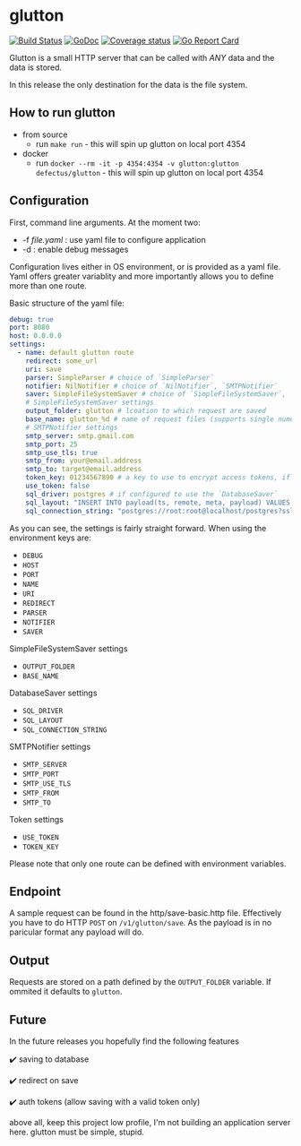 # glutton

[![Build Status](https://travis-ci.org/defectus/glutton.svg?branch=master)](https://travis-ci.org/defectus/glutton)
[![GoDoc](https://godoc.org/github.com/defectus/glutton/pkg?status.svg)](https://godoc.org/github.com/defectus/glutton/pkg)
[![Coverage status](https://codecov.io/github/defectus/glutton/coverage.svg?branch=master)](https://codecov.io/github/defectus/glutton?branch=master)
[![Go Report Card](https://goreportcard.com/badge/github.com/defectus/glutton)](https://goreportcard.com/report/github.com/defectus/glutton)



Glutton is a small HTTP server that can be called with *ANY* data and the data is stored.

In this release the only destination for the data is the file system. 

## How to run glutton

* from source
   * run `make run` - this will spin up glutton on local port 4354
* docker
   * run `docker --rm -it -p 4354:4354 -v glutton:glutton defectus/glutton` - this will spin up glutton on local port 4354

## Configuration

First, command line arguments. At the moment two:

* -f *file.yaml* : use yaml file to configure application
* -d : enable debug messages

Configuration lives either in OS environment, or is provided as a yaml file. Yaml offers greater variablity and more importantly allows you to define more than one route.

Basic structure of the yaml file:
```yaml
debug: true
port: 8080
host: 0.0.0.0
settings:
  - name: default glutton route
    redirect: some_url
    uri: save
    parser: SimpleParser # choice of `SimpleParser`
    notifier: NilNotifier # choice of `NilNotifier`, `SMTPNotifier`
    saver: SimpleFileSystemSaver # choice of `SimpleFileSystemSaver`, `DatabaseSaver`
    # SimpleFileSystemSaver settings
    output_folder: glutton # lcoation to which request are saved
    base_name: glutton_%d # name of request files (supports single numeric counter variable)
    # SMTPNotifier settings
    smtp_server: smtp.gmail.com
    smtp_port: 25
    smtp_use_tls: true
    smtp_from: your@email.address
    smtp_to: target@email.address
    token_key: 01234567890 # a key to use to encrypt access tokens, if enabled
    use_token: false 
    sql_driver: postgres # if configured to use the `DatabaseSaver`
    sql_layout: "INSERT INTO payload(ts, remote, meta, payload) VALUES ($1, $2, $3, $4)" # $1 is the timestamp, $2 is the remote host, $3 is meta data map and $4 is the payload
    sql_connection_string: "postgres://root:root@localhost/postgres?sslmode=disable"
```

As you can see, the settings is fairly straight forward. When using the environment keys are:
* `DEBUG`
* `HOST`
* `PORT`
* `NAME`
* `URI`
* `REDIRECT`
* `PARSER`
* `NOTIFIER`
* `SAVER`

SimpleFileSystemSaver settings

* `OUTPUT_FOLDER`
* `BASE_NAME`

DatabaseSaver settings

* `SQL_DRIVER`
* `SQL_LAYOUT`
* `SQL_CONNECTION_STRING`

SMTPNotifier settings

* `SMTP_SERVER`
* `SMTP_PORT`
* `SMTP_USE_TLS`
* `SMTP_FROM`
* `SMTP_TO`

Token settings

* `USE_TOKEN`
* `TOKEN_KEY`

Please note that only one route can be defined with environment variables.

## Endpoint

A sample request can be found in the http/save-basic.http file. Effectively you have to do HTTP `POST` on `/v1/glutton/save`. As the payload is in no paricular format any payload will do.

## Output

Requests are stored on a path defined by the `OUTPUT_FOLDER` variable. If ommited it defaults to `glutton`.

## Future

In the future releases you hopefully find the following features

✔️️️ saving to database

✔️ redirect on save 

️️✔️ auth tokens (allow saving with a valid token only)


above all, keep this project low profile, I'm not building an application server here. glutton must be simple, stupid.
